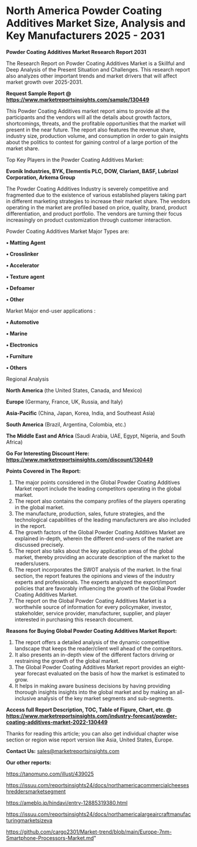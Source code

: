 # North America Powder Coating Additives Market Size, Analysis and Key Manufacturers 2025 - 2031

<strong>Powder Coating Additives Market Research Report 2031</strong>

The Research Report on Powder Coating Additives Market is a Skillful and Deep Analysis of the Present Situation and Challenges. This research report also analyzes other important trends and market drivers that will affect market growth over 2025-2031.

<strong>Request Sample Report @ <a href=https://www.marketreportsinsights.com/sample/130449>https://www.marketreportsinsights.com/sample/130449</a></strong>

This Powder Coating Additives market report aims to provide all the participants and the vendors will all the details about growth factors, shortcomings, threats, and the profitable opportunities that the market will present in the near future. The report also features the revenue share, industry size, production volume, and consumption in order to gain insights about the politics to contest for gaining control of a large portion of the market share.

Top Key Players in the Powder Coating Additives Market:

<strong>Evonik Industries, BYK, Elementis PLC, DOW, Clariant, BASF, Lubrizol Corporation, Arkema Group</strong>

The Powder Coating Additives Industry is severely competitive and fragmented due to the existence of various established players taking part in different marketing strategies to increase their market share. The vendors operating in the market are profiled based on price, quality, brand, product differentiation, and product portfolio. The vendors are turning their focus increasingly on product customization through customer interaction.

Powder Coating Additives Market Major Types are:

<strong>• Matting Agent

• Crosslinker

• Accelerator

• Texture agent

• Defoamer

• Other</strong>

Market Major end-user applications :

<strong>• Automotive

• Marine

• Electronics

• Furniture

• Others</strong>

Regional Analysis

</u><strong><b>North America</b></strong> (the United States, Canada, and Mexico)

<strong><b>Europe </b></strong>(Germany, France, UK, Russia, and Italy)

<strong><b>Asia-Pacific</b></strong> (China, Japan, Korea, India, and Southeast Asia)

<strong><b>South America</b></strong> (Brazil, Argentina, Colombia, etc.)

<strong><b>The Middle East and Africa</b></strong> (Saudi Arabia, UAE, Egypt, Nigeria, and South Africa)

<strong>Go For Interesting Discount Here: <a href=https://www.marketreportsinsights.com/discount/130449>https://www.marketreportsinsights.com/discount/130449</a></strong>

<strong>Points Covered in The Report:</strong>
<ol>
  <li>The major points considered in the Global Powder Coating Additives Market report include the leading competitors operating in the global market.</li>
  <li>The report also contains the company profiles of the players operating in the global market.</li>
  <li>The manufacture, production, sales, future strategies, and the technological capabilities of the leading manufacturers are also included in the report.</li>
  <li>The growth factors of the Global Powder Coating Additives Market are explained in-depth, wherein the different end-users of the market are discussed precisely.</li>
  <li>The report also talks about the key application areas of the global market, thereby providing an accurate description of the market to the readers/users.</li>
  <li>The report incorporates the SWOT analysis of the market. In the final section, the report features the opinions and views of the industry experts and professionals. The experts analyzed the export/import policies that are favorably influencing the growth of the Global Powder Coating Additives Market.</li>
  <li>The report on the Global Powder Coating Additives Market is a worthwhile source of information for every policymaker, investor, stakeholder, service provider, manufacturer, supplier, and player interested in purchasing this research document.</li>
</ol>
<strong>Reasons for Buying Global Powder Coating Additives Market Report:</strong>

<ol>
  <li>The report offers a detailed analysis of the dynamic competitive landscape that keeps the reader/client well ahead of the competitors.</li>
  <li>It also presents an in-depth view of the different factors driving or restraining the growth of the global market.</li>
  <li>The Global Powder Coating Additives Market report provides an eight-year forecast evaluated on the basis of how the market is estimated to grow.</li>
  <li>It helps in making aware business decisions by having providing thorough insights insights into the global market and by making an all-inclusive analysis of the key market segments and sub-segments.</li>
</ol>
<strong>Access full Report Description, TOC, Table of Figure, Chart, etc. @ <a href=https://www.marketreportsinsights.com/industry-forecast/powder-coating-additives-market-2022-130449>https://www.marketreportsinsights.com/industry-forecast/powder-coating-additives-market-2022-130449</a></strong>


Thanks for reading this article; you can also get individual chapter wise section or region wise report version like Asia, United States, Europe.

<strong>Contact Us:</strong>
sales@marketreportsinsights.com

<strong>Our other reports:</strong>

<a href=https://tanomuno.com/illust/439025>https://tanomuno.com/illust/439025</a>

<a href=https://issuu.com/reportsinsights24/docs/northamericacommercialcheeseshreddersmarketsegment>https://issuu.com/reportsinsights24/docs/northamericacommercialcheeseshreddersmarketsegment</a>

<a href=https://ameblo.jp/hindavi/entry-12885319380.html>https://ameblo.jp/hindavi/entry-12885319380.html</a>

<a href=https://issuu.com/reportsinsights24/docs/northamericalargeaircraftmanufacturingmarketsizeva>https://issuu.com/reportsinsights24/docs/northamericalargeaircraftmanufacturingmarketsizeva</a>

<a href=https://github.com/cargo2301/Market-trend/blob/main/Europe-7nm-Smartphone-Processors-Market.md>https://github.com/cargo2301/Market-trend/blob/main/Europe-7nm-Smartphone-Processors-Market.md</a>"
